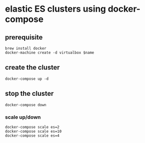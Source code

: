 # elastic ES clusters using docker-compose

## prerequisite
```
brew install docker
docker-machine create -d virtualbox $name 
```

## create the cluster
```
docker-compose up -d
```
## stop the cluster
```
docker-compose down
```

### scale up/down
```
docker-compose scale es=2
docker-compose scale es=10
docker-compose scale es=4
```
